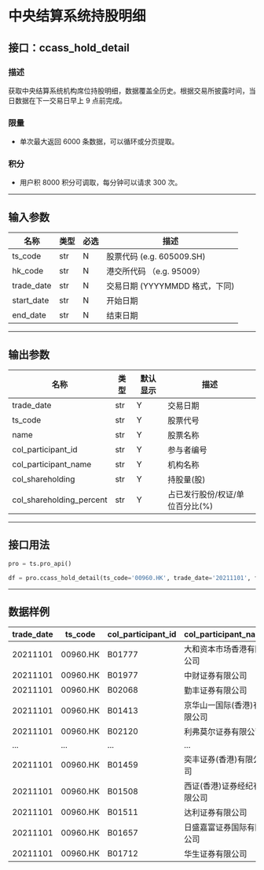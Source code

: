 # 中央结算系统持股明细

## 接口：ccass_hold_detail

### 描述
获取中央结算系统机构席位持股明细，数据覆盖全历史。根据交易所披露时间，当日数据在下一交易日早上 9 点前完成。

### 限量
- 单次最大返回 6000 条数据，可以循环或分页提取。

### 积分
- 用户积 8000 积分可调取，每分钟可以请求 300 次。

---

## 输入参数

| 名称        | 类型 | 必选 | 描述 |
|------------|------|------|------|
| ts_code    | str  | N    | 股票代码 (e.g. 605009.SH) |
| hk_code    | str  | N    | 港交所代码 （e.g. 95009） |
| trade_date | str  | N    | 交易日期 (YYYYMMDD 格式，下同) |
| start_date | str  | N    | 开始日期 |
| end_date   | str  | N    | 结束日期 |

---

## 输出参数

| 名称                      | 类型 | 默认显示 | 描述 |
|--------------------------|------|--------|------|
| trade_date               | str  | Y      | 交易日期 |
| ts_code                  | str  | Y      | 股票代号 |
| name                     | str  | Y      | 股票名称 |
| col_participant_id       | str  | Y      | 参与者编号 |
| col_participant_name     | str  | Y      | 机构名称 |
| col_shareholding         | str  | Y      | 持股量(股) |
| col_shareholding_percent | str  | Y      | 占已发行股份/权证/单位百分比(%) |

---

## 接口用法

```python
pro = ts.pro_api()

df = pro.ccass_hold_detail(ts_code='00960.HK', trade_date='20211101', fields='trade_date,ts_code,col_participant_id,col_participant_name,col_shareholding')
```

---

## 数据样例

| trade_date | ts_code  | col_participant_id | col_participant_name          | col_shareholding |
|------------|---------|--------------------|------------------------------|------------------|
| 20211101   | 00960.HK | B01777             | 大和资本市场香港有限公司     | 3000             |
| 20211101   | 00960.HK | B01977             | 中财证券有限公司             | 3000             |
| 20211101   | 00960.HK | B02068             | 勤丰证券有限公司             | 3000             |
| 20211101   | 00960.HK | B01413             | 京华山一国际(香港)有限公司   | 2500             |
| 20211101   | 00960.HK | B02120             | 利弗莫尔证券有限公司         | 2500             |
| ...        | ...     | ...                | ...                          | ...              |
| 20211101   | 00960.HK | B01459             | 奕丰证券(香港)有限公司       | 3000             |
| 20211101   | 00960.HK | B01508             | 西证(香港)证券经纪有限公司   | 3000             |
| 20211101   | 00960.HK | B01511             | 达利证券有限公司             | 3000             |
| 20211101   | 00960.HK | B01657             | 日盛嘉富证券国际有限公司     | 3000             |
| 20211101   | 00960.HK | B01712             | 华生证券有限公司             | 3000             |

